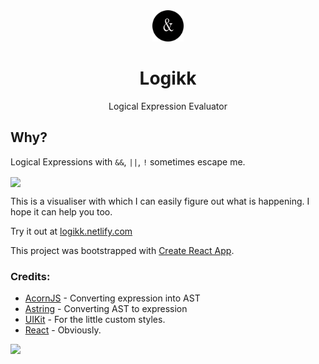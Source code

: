 <div align="center">
  <img src="public/logo.png" height="50" />
  <h1>Logikk</h1>
  <p>Logical Expression Evaluator</p>
</div>

## Why?

Logical Expressions with `&&`, `||`, `!` sometimes escape me.

<img src="https://i.imgur.com/kGYkFKi.gif" align="center" />

This is a visualiser with which I can easily figure out what is happening. I hope it can help you too.

Try it out at [logikk.netlify.com](https://logikk.netlify.com/)

This project was bootstrapped with [Create React App](https://github.com/facebook/create-react-app).

### Credits:

- [AcornJS](https://github.com/acornjs/acorn) - Converting expression into AST
- [Astring](https://github.com/davidbonnet/astring) - Converting AST to expression
- [UIKit](https://getuikit.com/) - For the little custom styles.
- [React](https://reactjs.org) - Obviously.

<a href="https://www.netlify.com">
  <img src="https://www.netlify.com/img/global/badges/netlify-color-accent.svg"/>
</a>
